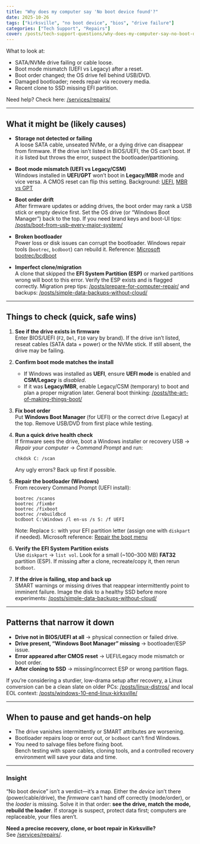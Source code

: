 ```yaml
---
title: "Why does my computer say 'No boot device found'?"
date: 2025-10-26
tags: ["kirksville", "no boot device", "bios", "drive failure"]
categories: ["Tech Support", "Repairs"]
cover: /posts/tech-support-questions/why-does-my-computer-say-no-boot-device-found/images/no-boot-device-found.webp
---
```


What to look at:

- SATA/NVMe drive failing or cable loose.
- Boot mode mismatch (UEFI vs Legacy) after a reset.
- Boot order changed; the OS drive fell behind USB/DVD.
- Damaged bootloader; needs repair via recovery media.
- Recent clone to SSD missing EFI partition.

Need help? Check here: [/services/repairs/](/services/repairs/)

---

## What it might be (likely causes)

- **Storage not detected or failing**  
  A loose SATA cable, unseated NVMe, or a dying drive can disappear from firmware. If the drive isn’t listed in BIOS/UEFI, the OS can’t boot. If it *is* listed but throws the error, suspect the bootloader/partitioning.

- **Boot mode mismatch (UEFI vs Legacy/CSM)**  
  Windows installed in **UEFI/GPT** won’t boot in **Legacy/MBR** mode and vice versa. A CMOS reset can flip this setting. Background: [UEFI](https://en.wikipedia.org/wiki/Unified_Extensible_Firmware_Interface), [MBR vs GPT](https://en.wikipedia.org/wiki/GUID_Partition_Table)

- **Boot order drift**  
  After firmware updates or adding drives, the boot order may rank a USB stick or empty device first. Set the OS drive (or “Windows Boot Manager”) back to the top. If you need brand keys and boot-UI tips: [/posts/boot-from-usb-every-major-system/](/posts/boot-from-usb-every-major-system/)

- **Broken bootloader**  
  Power loss or disk issues can corrupt the bootloader. Windows repair tools (`bootrec`, `bcdboot`) can rebuild it. Reference: [Microsoft bootrec/bcdboot](https://learn.microsoft.com/windows-hardware/manufacture/desktop/repair-the-boot-menu-on-a-dual-boot-pc)

- **Imperfect clone/migration**  
  A clone that skipped the **EFI System Partition (ESP)** or marked partitions wrong will boot to this error. Verify the ESP exists and is flagged correctly. Migration prep tips: [/posts/prepare-for-computer-repair/](/posts/prepare-for-computer-repair/) and backups: [/posts/simple-data-backups-without-cloud/](/posts/simple-data-backups-without-cloud/)

---

## Things to check (quick, safe wins)

1. **See if the drive exists in firmware**  
   Enter BIOS/UEFI (`F2`, `Del`, `F10` vary by brand). If the drive isn’t listed, reseat cables (SATA data + power) or the NVMe stick. If still absent, the drive may be failing.

2. **Confirm boot mode matches the install**  
   - If Windows was installed as **UEFI**, ensure **UEFI mode** is enabled and **CSM/Legacy** is *disabled*.  
   - If it was **Legacy/MBR**, enable Legacy/CSM (temporary) to boot and plan a proper migration later. General boot thinking: [/posts/the-art-of-making-things-boot/](/posts/the-art-of-making-things-boot/)

3. **Fix boot order**  
   Put **Windows Boot Manager** (for UEFI) or the correct drive (Legacy) at the top. Remove USB/DVD from first place while testing.

4. **Run a quick drive health check**  
   If firmware sees the drive, boot a Windows installer or recovery USB → *Repair your computer* → *Command Prompt* and run:  
   ```text
   chkdsk C: /scan
   ```
   Any ugly errors? Back up first if possible.

5. **Repair the bootloader (Windows)**  
   From recovery Command Prompt (UEFI install):  
   ```text
   bootrec /scanos
   bootrec /fixmbr
   bootrec /fixboot
   bootrec /rebuildbcd
   bcdboot C:\Windows /l en-us /s S: /f UEFI
   ```
   Note: Replace `S:` with your EFI partition letter (assign one with `diskpart` if needed). Microsoft reference: [Repair the boot menu](https://learn.microsoft.com/windows-hardware/manufacture/desktop/repair-the-boot-menu-on-a-dual-boot-pc)

6. **Verify the EFI System Partition exists**  
   Use `diskpart` → `list vol`. Look for a small (~100–300 MB) **FAT32** partition (ESP). If missing after a clone, recreate/copy it, then rerun `bcdboot`.

7. **If the drive is failing, stop and back up**  
   SMART warnings or missing drives that reappear intermittently point to imminent failure. Image the disk to a healthy SSD before more experiments: [/posts/simple-data-backups-without-cloud/](/posts/simple-data-backups-without-cloud/)

---

## Patterns that narrow it down

- **Drive not in BIOS/UEFI at all** → physical connection or failed drive.  
- **Drive present, “Windows Boot Manager” missing** → bootloader/ESP issue.  
- **Error appeared after CMOS reset** → UEFI/Legacy mode mismatch or boot order.  
- **After cloning to SSD** → missing/incorrect ESP or wrong partition flags.

If you’re considering a sturdier, low-drama setup after recovery, a Linux conversion can be a clean slate on older PCs: [/posts/linux-distros/](/posts/linux-distros/) and local EOL context: [/posts/windows-10-end-linux-kirksville/](/posts/windows-10-end-linux-kirksville/)

---

## When to pause and get hands-on help

- The drive vanishes intermittently or SMART attributes are worsening.  
- Bootloader repairs loop or error out, or `bcdboot` can’t find Windows.  
- You need to salvage files before fixing boot.  
Bench testing with spare cables, cloning tools, and a controlled recovery environment will save your data and time.

---

### Insight
“No boot device” isn’t a verdict—it’s a map. Either the *device* isn’t there (power/cable/drive), the *firmware* can’t hand off correctly (mode/order), or the *loader* is missing. Solve it in that order: **see the drive, match the mode, rebuild the loader**. If storage is suspect, protect data first; computers are replaceable, your files aren’t.

**Need a precise recovery, clone, or boot repair in Kirksville?**  
See [/services/repairs/](/services/repairs/).
